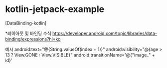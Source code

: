 # kotlin-jetpack-example
[DataBinding-kotlin]

*레이아웃 및 바인딩 수식
https://developer.android.com/topic/libraries/data-binding/expressions?hl=ko

예시
android:text="@{String.valueOf(index + 1)}"
android:visibility="@{age > 13 ? View.GONE : View.VISIBLE}"
android:transitionName='@{"image_" + id}'
